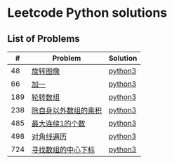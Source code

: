 # Leetcode Python solutions

## List of Problems

| #    | Problem                                                                                          | Solution       |
| ---- | ------------------------------------------------------------------------------------------------ | -------------- |
| 48 | [旋转图像](https://leetcode.cn/problems/rotate-image/description/) | [python3](./solutions/48.py) |
| 66 | [加一](https://leetcode.cn/problems/plus-one/) | [python3](./solutions/66.py) |
| 189 | [轮转数组](https://leetcode.cn/problems/rotate-array/) | [python3](./solutions/189.py) |
| 238 | [除自身以外数组的乘积](https://leetcode.cn/problems/product-of-array-except-self/) | [python3](./solutions/238.py) |
| 485 | [最大连续1的个数](https://leetcode.cn/problems/max-consecutive-ones/) | [python3](./solutions/485.py) |
| 498 | [对角线遍历](https://leetcode.cn/problems/diagonal-traverse/) | [python3](./solutions/498.py) |
| 724 | [寻找数组的中心下标](https://leetcode.cn/problems/find-pivot-index/) | [python3](./solutions/724.py) |
